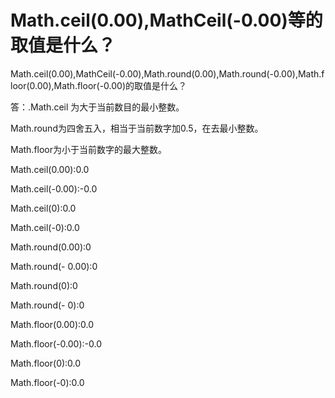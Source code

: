 # Math.ceil(0.00),MathCeil(-0.00)等的取值是什么？

Math.ceil(0.00),MathCeil(-0.00),Math.round(0.00),Math.round(-0.00),Math.floor(0.00),Math.floor(-0.00)的取值是什么？

答：.Math.ceil 为大于当前数目的最小整数。

Math.round为四舍五入，相当于当前数字加0.5，在去最小整数。

Math.floor为小于当前数字的最大整数。

Math.ceil(0.00):0.0

Math.ceil(-0.00):-0.0

Math.ceil(0):0.0

Math.ceil(-0):0.0

Math.round(0.00):0

Math.round(- 0.00):0

Math.round(0):0

Math.round(- 0):0

Math.floor(0.00):0.0

Math.floor(-0.00):-0.0

Math.floor(0):0.0

Math.floor(-0):0.0